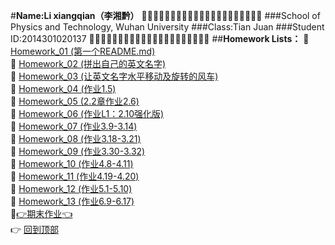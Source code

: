 #**Name:Li xiangqian（李湘黔）**
:dolphin::dolphin::dolphin::dolphin::dolphin::dolphin::dolphin::dolphin::dolphin::dolphin::dolphin::dolphin::dolphin::dolphin::dolphin::dolphin::dolphin::dolphin::dolphin::dolphin::dolphin:
###School of Physics and Technology, Wuhan University
###Class:Tian Juan
###Student ID:2014301020137
:dolphin::dolphin::dolphin::dolphin::dolphin::dolphin::dolphin::dolphin::dolphin::dolphin::dolphin::dolphin::dolphin::dolphin::dolphin::dolphin::dolphin::dolphin::dolphin::dolphin::dolphin:
##**Homework Lists：**
:paperclip: [Homework_01 (第一个README.md)](https://github.com/kolir/compuational_physics_N2014301020137/blob/master/Exercise_01.md "Finished")<br>
:paperclip: [Homework_02 (拼出自己的英文名字)](https://github.com/kolir/compuational_physics_N2014301020137/blob/master/Chapter-1/Exercise_02.md "Finished")<br>
:paperclip: [Homework_03 (让英文名字水平移动及旋转的风车)](https://github.com/kolir/compuational_physics_N2014301020137/blob/master/Chapter-1/Exercise_03.md "Finished")<br>
:paperclip: [Homework_04 (作业1.5) ](https://github.com/kolir/compuational_physics_N2014301020137/blob/master/Chapter-1/Exercise_04.md "Finished")<br>
:paperclip: [Homework_05 (2.2章作业2.6)](https://github.com/kolir/compuational_physics_N2014301020137/blob/master/Chapter_2/Exercise_05.md "Finished")<br>
:paperclip: [Homework_06 (作业L1：2.10强化版)](https://github.com/kolir/compuational_physics_N2014301020137/blob/master/Chapter_2/Exercise_06.md "Finished")<br>
:paperclip: [Homework_07 (作业3.9-3.14)](https://github.com/kolir/compuational_physics_N2014301020137/blob/master/Chapter-3/Exercise_07.md "Finished")<br>
:paperclip: [Homework_08 (作业3.18-3.21)](https://github.com/kolir/compuational_physics_N2014301020137/blob/master/Chapter-3/Exercise-08.md "Finished")<br>
:paperclip: [Homework_09 (作业3.30-3.32)](https://github.com/kolir/compuational_physics_N2014301020137/blob/master/Chapter-3/Exercise_09.md "Finished")<br>
:paperclip: [Homework_10 (作业4.8-4.11)](https://github.com/kolir/compuational_physics_N2014301020137/blob/master/Chapter_4/Exercise_10.md "Finished")<br>
:paperclip: [Homework_11 (作业4.19-4.20)](https://github.com/kolir/compuational_physics_N2014301020137/blob/master/Chapter_4/Exercise_11.md "Finished")<br>
:paperclip: [Homework_12 (作业5.1-5.10)](https://github.com/kolir/compuational_physics_N2014301020137/blob/master/Chapter_5/Exercise_12.md "Finished")<br>
:paperclip: [Homework_13 (作业6.9-6.17)](https://github.com/kolir/compuational_physics_N2014301020137/blob/master/Chapter_6/Exercise_13.md "Finished")<br>
:paperclip:[:point_right:期末作业:point_left:](https://github.com/kolir/compuational_physics_N2014301020137/blob/master/Chapter_7/FinalExam.md)<br>
:point_right: [回到顶部](#readme) 
